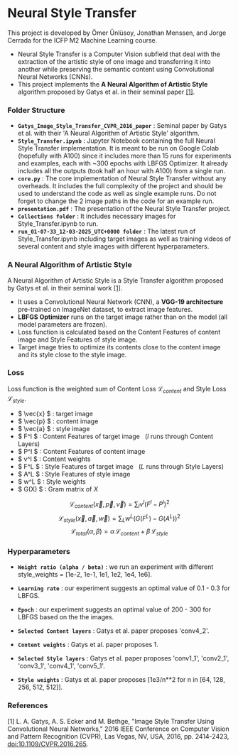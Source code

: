 # Neural Style Transfer
This project is developed by Ömer Ünlüsoy, Jonathan Menssen, and Jorge Cerrada for the ICFP M2 Machine Learning course. 
- Neural Style Transfer is a Computer Vision subfield that deal with the extraction of the artistic style of one image and transferring it into another while preserving the semantic content using Convolutional Neural Networks (CNNs). 
- This project implements the __A Neural Algorithm of Artistic Style__ algorithm proposed by Gatys et al. in their seminal paper [[1]](#1). 


### Folder Structure
- __`Gatys_Image_Style_Transfer_CVPR_2016_paper`__ : Seminal paper by Gatys et al. with their 'A Neural Algorithm of Artistic Style' algorithm. 
- __`Style_Transfer.ipynb`__ : Jupyter Notebook containing the full Neural Style Transfer implementation. It is meant to be run on Google Colab (hopefully with A100) since it includes more than 15 runs for experiments and examples, each with ~300 epochs with LBFGS Optimizer. It already includes all the outputs (took half an hour with A100) from a single run.
- __`core.py`__ : The core implementation of Neural Style Transfer without any overheads. It includes the full complexity of the project and should be used to understand the code as well as single example runs. Do not forget to change the 2 image paths in the code for an example run. 
- __`presentation.pdf`__ : The presentation of the Neural Style Transfer project. 
- __`Collections folder`__ : It includes necessary images for Style_Transfer.ipynb to run. 
- __`run_01-07-33_12-03-2025_UTC+0000 folder`__ : The latest run of Style_Transfer.ipynb including target images as well as training videos of several content and style images with different hyperparameters.


### A Neural Algorithm of Artistic Style
A Neural Algorithm of Artistic Style is a Style Transfer algorithm proposed by Gatys et al. in their seminal work [[1]](#1). 
- It uses a Convolutional Neural Network (CNN), a __VGG-19 architecture__ pre-trained on ImageNet dataset, to extract image features.
- __LBFGS Optimizer__ runs on the target image rather than on the model (all model parameters are frozen).
- Loss function is calculated based on the Content Features of content image and Style Features of style image. 
- Target image tries to optimize its contents close to the content image and its style close to the style image.

### Loss
Loss function is the weighted sum of Content Loss $\mathcal{L}_{\textit{content}}$ and Style Loss $\mathcal{L}_{\textit{style}}$.
- $ \vec{x} $ : target image
- $ \vec{p} $ : content image
- $ \vec{a} $ : style image
&nbsp;
- $ F^l $ : Content Features of target image    &nbsp; ($l$ runs through Content Layers)
- $ P^l $ : Content Features of content image 	
- $ v^l $ : Content weights
&nbsp;
- $ F^L $ : Style Features of target image  &nbsp; ($L$ runs through Style Layers)   
- $ A^L $ : Style Features of style image
- $ w^L $ : Style weights
- $ G(X) $ : Gram matrix of $X$

$$ \mathcal{L}_{\textit{content}}(\vec{x}, \vec{p}, \vec{v}) = \sum_l v^l  ( F^l - P^l )^2 $$
$$ \mathcal{L}_{\textit{style}}(\vec{x}, \vec{a}, \vec{w}) = \sum_L w^L  ( G(F^L) - G(A^L) )^2 $$
$$ \mathcal{L}_{\textit{total}} (\alpha, \beta) = \alpha \, \mathcal{L}_{\textit{content}} + \beta \, \mathcal{L}_{\textit{style}} $$



### Hyperparameters
- __`Weight ratio (alpha / beta)`__ : we run an experiment with different style_weights = [1e-2, 1e-1, 1e1, 1e2, 1e4, 1e6].
- __`Learning rate`__	: our experiment suggests an optimal value of 0.1 - 0.3 for LBFGS.
- __`Epoch`__	: our experiment suggests an optimal value of 200 - 300 for LBFGS based on the the images.

- __`Selected Content layers`__ : Gatys et al. paper proposes 'conv4_2'.
- __`Content weights`__ : Gatys et al. paper proposes 1.
- __`Selected Style layers`__ : Gatys et al. paper proposes 'conv1_1', 'conv2_1', 'conv3_1', 'conv4_1', 'conv5_1'.
- __`Style weights`__ : Gatys et al. paper proposes [1e3/n**2 for n in [64, 128, 256, 512, 512]].


### References
<a id="1">[1]</a> L. A. Gatys, A. S. Ecker and M. Bethge, "Image Style Transfer Using Convolutional Neural Networks," 2016 IEEE Conference on Computer Vision and Pattern Recognition (CVPR), Las Vegas, NV, USA, 2016, pp. 2414-2423, [doi:10.1109/CVPR.2016.265](https://doi.org/10.1109/CVPR.2016.265).
